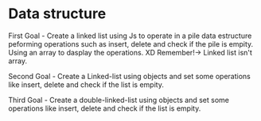 # Data structure
First Goal - Create a linked list using Js to operate in a pile data estructure peforming operations such as insert, delete and check if the pile is empity. Using an array
to dasplay the operations. XD
Remember!-> Linked list isn't array.

Second Goal - Create a Linked-list using objects and set some operations like insert, delete and check if the list is empity.

Third Goal - Create a double-linked-list using objects and set some operations like insert, delete and check if the list is empity.

